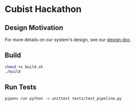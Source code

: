 # Cubist Hackathon 

## Design Motivation

For more details on our system's design, see our [design doc](docs/system_design.md).

## Build 

```bash
chmod +x build.sh
./build
```

## Run Tests

```bash
pipenv run python -m unittest tests/test_pipeline.py
```

